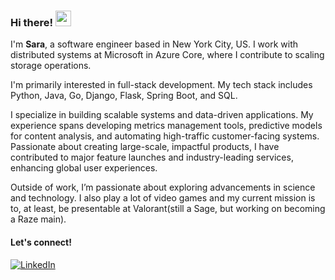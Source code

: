 ### Hi there! <img src="https://emojis.slackmojis.com/emojis/images/1536351075/4594/blob-wave.gif" width="25"/>

I'm **Sara**, a software engineer based in New York City, US. I work with distributed systems at Microsoft in Azure Core, where I contribute to scaling storage operations.

I'm primarily interested in full-stack development. My tech stack includes Python, Java, Go, Django, Flask, Spring Boot, and SQL.

I specialize in building scalable systems and data-driven applications. My experience spans developing metrics management tools, predictive models for content analysis, and automating high-traffic customer-facing systems. Passionate about creating large-scale, impactful products, I have contributed to major feature launches and industry-leading services, enhancing global user experiences. 

Outside of work, I’m passionate about exploring advancements in science and technology. I also play a lot of video games and my current mission is to, at least,  be presentable at Valorant(still a Sage, but working on becoming a Raze main).

#### Let's connect!
[<img alt="LinkedIn" src="https://img.shields.io/badge/LinkedIn-%230E76A8.svg?&style=for-the-badge&logo=LinkedIn&logoColor=white" />](https://www.linkedin.com/in/saramshirodkar/)
